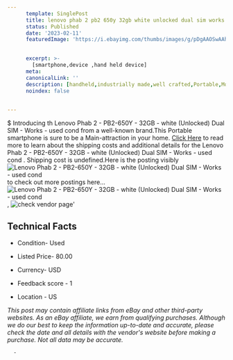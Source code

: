 ```yaml
---
      template: SinglePost
      title: lenovo phab 2 pb2 650y 32gb white unlocked dual sim works used cond 
      status: Published
      date: '2023-02-11'
      featuredImage: 'https://i.ebayimg.com/thumbs/images/g/pDgAAOSwAAhjCTCx/s-l225.jpg'
       

      excerpt: >-
        [smartphone,device ,hand held device]
      meta:
      canonicalLink: ''
      description: [handheld,industrially made,well crafted,Portable,Mobile,Compact,Convenient,Lightweight,Maneuverable,Man-portable,Miniature,Carriable,Hand-held,Light,Holdable,Transportable,Mobile device,Pocket-sized,On-the-go,Wireless,Cordless,Compact size,Convenient size, smartphone,device ,hand held device]
      noindex: false
      

---
```

$
      Introducing th Lenovo Phab 2 - PB2-650Y - 32GB - white (Unlocked) Dual SIM - Works - used cond  from a well-known brand.This Portable smartphone is sure to be a Main-attraction in your home. [Click Here](https://www.ebay.com/itm/175396316205?hash=item28d66f642d%3Ag%3ApDgAAOSwAAhjCTCx&mkevt=1&mkcid=1&mkrid=711-53200-19255-0&campid=%253CePNCampaignId%253E&customid=%253CreferenceId%253E&toolid=10049) to read more to learn about the shipping costs and additional details for the Lenovo Phab 2 - PB2-650Y - 32GB - white (Unlocked) Dual SIM - Works - used cond . Shipping cost is undefined.Here is the posting visibly ![Lenovo Phab 2 - PB2-650Y - 32GB - white (Unlocked) Dual SIM - Works - used cond ](https://i.ebayimg.com/thumbs/images/g/pDgAAOSwAAhjCTCx/s-l225.jpg) to check out more postings here... ![Lenovo Phab 2 - PB2-650Y - 32GB - white (Unlocked) Dual SIM - Works - used cond ](https://i.ebayimg.com/images/g/pDgAAOSwAAhjCTCx/s-l1600.jpg), ![check vendor page](https://origin-galleryplus.ebayimg.com/ws/web/175396316205_2_0_1/225x225.jpg,https://origin-galleryplus.ebayimg.com/ws/web/175396316205_3_0_1/225x225.jpg,https://origin-galleryplus.ebayimg.com/ws/web/175396316205_4_0_1/225x225.jpg)'

      

 ## Technical Facts 



     
      

 - Condition- Used 


      

 - Listed Price- 80.00 


      

 - Currency- USD 


      

 - Feedback score - 1 


      

 - Location - US 


      
      

 *_This post may contain affiliate links from eBay and other third-party websites. As an eBay affiliate, we earn from qualifying purchases. Although we do our best to keep the information up-to-date and accurate, please check the date and all details with the vendor's website before making a purchase. Not all data may be accurate._*




      -
